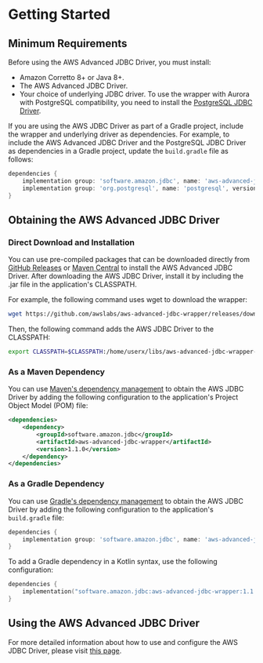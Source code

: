 # Getting Started

## Minimum Requirements

Before using the AWS Advanced JDBC Driver, you must install:

- Amazon Corretto 8+ or Java 8+.
- The AWS Advanced JDBC Driver.
- Your choice of underlying JDBC driver. To use the wrapper with Aurora with PostgreSQL compatibility, you need to install the [PostgreSQL JDBC Driver](https://github.com/pgjdbc/pgjdbc).

If you are using the AWS JDBC Driver as part of a Gradle project, include the wrapper and underlying driver as dependencies.  For example, to include the AWS Advanced JDBC Driver and the PostgreSQL JDBC Driver as dependencies in a Gradle project, update the ```build.gradle``` file as follows:

```gradle
dependencies {
    implementation group: 'software.amazon.jdbc', name: 'aws-advanced-jdbc-wrapper', version: '1.1.0'
    implementation group: 'org.postgresql', name: 'postgresql', version: '42.5.0'
}
```

## Obtaining the AWS Advanced JDBC Driver

### Direct Download and Installation

You can use pre-compiled packages that can be downloaded directly from [GitHub Releases](https://github.com/awslabs/aws-advanced-jdbc-wrapper/releases) or [Maven Central](https://search.maven.org/search?q=g:software.amazon.jdbc) to install the AWS Advanced JDBC Driver. After downloading the AWS JDBC Driver, install it by including the .jar file in the application's CLASSPATH.

For example, the following command uses wget to download the wrapper:

```bash
wget https://github.com/awslabs/aws-advanced-jdbc-wrapper/releases/download/1.1.0/aws-advanced-jdbc-wrapper-1.1.0.jar
```

Then, the following command adds the AWS JDBC Driver to the CLASSPATH:

```bash
export CLASSPATH=$CLASSPATH:/home/userx/libs/aws-advanced-jdbc-wrapper-1.1.0.jar
```

### As a Maven Dependency

You can use [Maven's dependency management](https://search.maven.org/search?q=g:software.amazon.jdbc) to obtain the AWS JDBC Driver by adding the following configuration to the application's Project Object Model (POM) file:

```xml
<dependencies>
    <dependency>
        <groupId>software.amazon.jdbc</groupId>
        <artifactId>aws-advanced-jdbc-wrapper</artifactId>
        <version>1.1.0</version>
    </dependency>
</dependencies>
```

### As a Gradle Dependency

You can use [Gradle's dependency management](https://search.maven.org/search?q=g:software.amazon.jdbc) to obtain the AWS JDBC Driver by adding the following configuration to the application's ```build.gradle``` file:

```gradle
dependencies {
    implementation group: 'software.amazon.jdbc', name: 'aws-advanced-jdbc-wrapper', version: '1.1.0'
}
```

To add a Gradle dependency in a Kotlin syntax, use the following configuration:

```kotlin
dependencies {
    implementation("software.amazon.jdbc:aws-advanced-jdbc-wrapper:1.1.0")
}
```

## Using the AWS Advanced JDBC Driver

For more detailed information about how to use and configure the AWS JDBC Driver, please visit [this page](using-the-jdbc-driver/UsingTheJdbcDriver.md).
